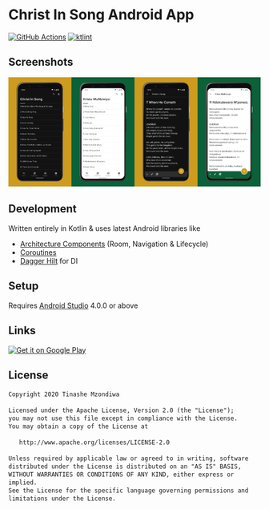 # Christ In Song Android App

[![GitHub Actions](https://github.com/TinasheMzondiwa/cis-android/workflows/workflow/badge.svg)](.github/workflows/workflow.yml)
[![ktlint](https://img.shields.io/badge/code%20style-%E2%9D%A4-FF4081.svg)](https://ktlint.github.io/)

## Screenshots
<img src="art/1.png" width="25%" /><img src="art/2.png" width="25%" /><img src="art/3.png" width="25%" /><img src="art/4.png" width="25%" />

## Development
Written entirely in Kotlin & uses latest Android libraries like
- [Architecture Components](https://developer.android.com/topic/libraries/architecture) (Room, Navigation & Lifecycle)
- [Coroutines](https://kotlinlang.org/docs/reference/coroutines/coroutines-guide.html)
- [Dagger Hilt](https://dagger.dev/hilt/) for DI

## Setup
Requires [Android Studio](https://developer.android.com/studio/) 4.0.0 or above

## Links
<a href='https://play.google.com/store/apps/details?id=com.tinashe.christInSong'><img alt='Get it on Google Play' src='https://play.google.com/intl/en_us/badges/static/images/badges/en_badge_web_generic.png' width="200px"/></a>

## License

    Copyright 2020 Tinashe Mzondiwa

    Licensed under the Apache License, Version 2.0 (the "License");
    you may not use this file except in compliance with the License.
    You may obtain a copy of the License at

       http://www.apache.org/licenses/LICENSE-2.0

    Unless required by applicable law or agreed to in writing, software
    distributed under the License is distributed on an "AS IS" BASIS,
    WITHOUT WARRANTIES OR CONDITIONS OF ANY KIND, either express or implied.
    See the License for the specific language governing permissions and
    limitations under the License.
